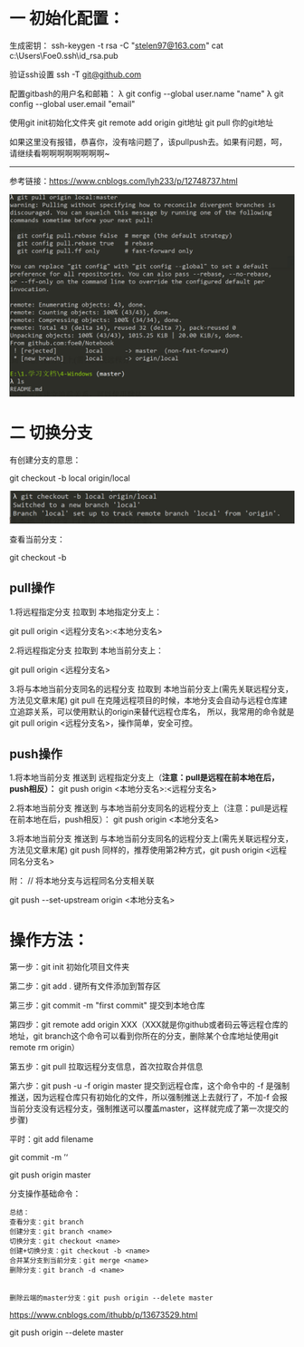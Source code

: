 # 一 初始化配置：

生成密钥：
ssh-keygen -t rsa -C "stelen97@163.com"
cat c:\Users\Foe0\.ssh\id_rsa.pub

验证ssh设置
ssh -T git@github.com

配置gitbash的用户名和邮箱：
λ git config --global user.name "name"
λ git config --global user.email "email"

使用git init初始化文件夹
git remote add origin git地址
git pull 你的git地址

如果这里没有报错，恭喜你，没有啥问题了，该pullpush去。如果有问题，呵，请继续看啊啊啊啊啊啊啊啊~

------

参考链接：https://www.cnblogs.com/lyh233/p/12748737.html

![涉及到分支问题，也许是创建项目时弄的吗，其实我不太明白](./image/image-20210130180033294.png)


# 二 切换分支

有创建分支的意思：

git checkout -b local origin/local

![image-20210130180634457](./image/image-20210130180634457.png)

查看当前分支：

git checkout -b

## pull操作
1.将远程指定分支 拉取到 本地指定分支上：

git pull origin <远程分支名>:<本地分支名>

2.将远程指定分支 拉取到 本地当前分支上：

git pull origin <远程分支名>

3.将与本地当前分支同名的远程分支 拉取到 本地当前分支上(需先关联远程分支，方法见文章末尾)
git pull
在克隆远程项目的时候，本地分支会自动与远程仓库建立追踪关系，可以使用默认的origin来替代远程仓库名，
所以，我常用的命令就是 git pull origin <远程分支名>，操作简单，安全可控。

## push操作

1.将本地当前分支 推送到 远程指定分支上（**注意：pull是远程在前本地在后，push相反）：**
git push origin <本地分支名>:<远程分支名>

2.将本地当前分支 推送到 与本地当前分支同名的远程分支上（注意：pull是远程在前本地在后，push相反）：
git push origin <本地分支名>

3.将本地当前分支 推送到 与本地当前分支同名的远程分支上(需先关联远程分支，方法见文章末尾)
git push
同样的，推荐使用第2种方式，git push origin <远程同名分支名>

 

附：
// 将本地分支与远程同名分支相关联

git push --set-upstream origin <本地分支名>


# 操作方法：

第一步：git init 初始化项目文件夹

第二步：git add . 键所有文件添加到暂存区

第三步：git commit -m "first commit"  提交到本地仓库

第四步：git remote add origin XXX（XXX就是你github或者码云等远程仓库的地址，git branch这个命令可以看到你所在的分支，删除某个仓库地址使用git remote rm origin）

第五步：git pull 拉取远程分支信息，首次拉取合并信息

第六步：git push -u -f origin master 提交到远程仓库，这个命令中的 -f 是强制推送，因为远程仓库只有初始化的文件，所以强制推送上去就行了，不加-f 会报当前分支没有远程分支，强制推送可以覆盖master，这样就完成了第一次提交的步骤)

  

平时：git add filename 

git commit -m ’‘

git push origin master







分支操作基础命令：

```
总结：
查看分支：git branch
创建分支：git branch <name>
切换分支：git checkout <name>
创建+切换分支：git checkout -b <name>
合并某分支到当前分支：git merge <name>
删除分支：git branch -d <name>


删除云端的master分支：git push origin --delete master
```

https://www.cnblogs.com/ithubb/p/13673529.html

git push origin --delete master